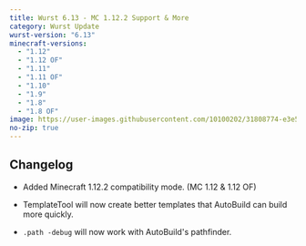 ```yaml
---
title: Wurst 6.13 - MC 1.12.2 Support & More
category: Wurst Update
wurst-version: "6.13"
minecraft-versions:
  - "1.12"
  - "1.12 OF"
  - "1.11"
  - "1.11 OF"
  - "1.10"
  - "1.9"
  - "1.8"
  - "1.8 OF"
image: https://user-images.githubusercontent.com/10100202/31808774-e3e52f6c-b574-11e7-9dc0-f8d39f76f1c6.jpg
no-zip: true
---
```

## Changelog

- Added Minecraft 1.12.2 compatibility mode. (MC 1.12 & 1.12 OF)

- TemplateTool will now create better templates that AutoBuild can build more quickly.

- `.path -debug` will now work with AutoBuild's pathfinder.
